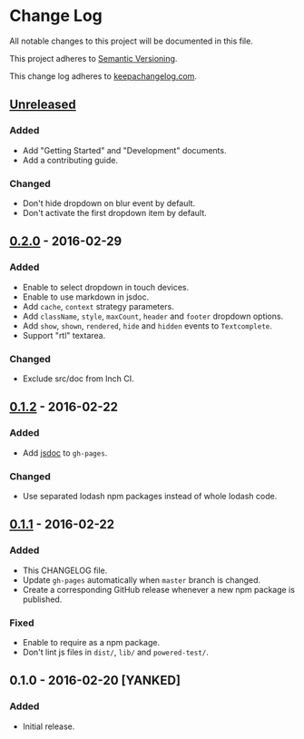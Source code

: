 # Change Log

All notable changes to this project will be documented in this file.

This project adheres to [Semantic Versioning](http://semver.org/).

This change log adheres to [keepachangelog.com](http://keepachangelog.com).

## [Unreleased]
### Added
- Add "Getting Started" and "Development" documents.
- Add a contributing guide.

### Changed
- Don't hide dropdown on blur event by default.
- Don't activate the first dropdown item by default.

## [0.2.0] - 2016-02-29
### Added
- Enable to select dropdown in touch devices.
- Enable to use markdown in jsdoc.
- Add `cache`, `context` strategy parameters.
- Add `className`, `style`, `maxCount`, `header` and `footer` dropdown options.
- Add `show`, `shown`, `rendered`, `hide` and `hidden` events to `Textcomplete`.
- Support "rtl" textarea.

### Changed
- Exclude src/doc from Inch CI.

## [0.1.2] - 2016-02-22
### Added
- Add [jsdoc](https://github.com/jsdoc3/jsdoc) to `gh-pages`.

### Changed
- Use separated lodash npm packages instead of whole lodash code.

## [0.1.1] - 2016-02-22
### Added
- This CHANGELOG file.
- Update `gh-pages` automatically when `master` branch is changed.
- Create a corresponding GitHub release whenever a new npm package is published.

### Fixed
- Enable to require as a npm package.
- Don't lint js files in `dist/`, `lib/` and `powered-test/`.

## 0.1.0 - 2016-02-20 [YANKED]
### Added
- Initial release.

[Unreleased]: https://github.com/yuku-t/textcomplete/compare/v0.2.0...HEAD
[0.2.0]: https://github.com/yuku-t/textcomplete/compare/v0.1.2...v0.2.0
[0.1.2]: https://github.com/yuku-t/textcomplete/compare/v0.1.1...v0.1.2
[0.1.1]: https://github.com/yuku-t/textcomplete/compare/83a55de...v0.1.1
